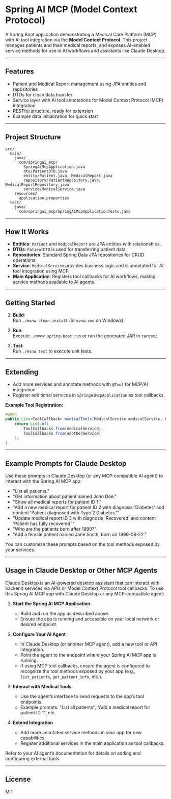 # Spring AI MCP (Model Context Protocol)

A Spring Boot application demonstrating a Medical Care Platform (MCP) with AI tool integration via the **Model Context Protocol**. This project manages patients and their medical reports, and exposes AI-enabled service methods for use in AI workflows and assistants like Claude Desktop.

---

## Features

- Patient and Medical Report management using JPA entities and repositories
- DTOs for clean data transfer
- Service layer with AI tool annotations for Model Context Protocol (MCP) integration
- RESTful structure, ready for extension
- Example data initialization for quick start

---

## Project Structure

```
src/
  main/
    java/
      com/springai_mcp/
        SpringAiMcpApplication.java
        dto/PatientDTO.java
        entity/Patient.java, MedicalReport.java
        repository/PatientRepository.java, MedicalReportRepository.java
        service/MedicalService.java
    resources/
      application.properties
  test/
    java/
      com/springai_mcp/SpringAiMcpApplicationTests.java
```

---

## How It Works

- **Entities**: `Patient` and `MedicalReport` are JPA entities with relationships.
- **DTOs**: `PatientDTO` is used for transferring patient data.
- **Repositories**: Standard Spring Data JPA repositories for CRUD operations.
- **Service**: `MedicalService` provides business logic and is annotated for AI tool integration using MCP.
- **Main Application**: Registers tool callbacks for AI workflows, making service methods available to AI agents.

---

## Getting Started

1. **Build**:  
   Run `./mvnw clean install` (or `mvnw.cmd` on Windows).

2. **Run**:  
   Execute `./mvnw spring-boot:run` or run the generated JAR in `target/`.

3. **Test**:  
   Run `./mvnw test` to execute unit tests.

---

## Extending

- Add more services and annotate methods with `@Tool` for MCP/AI integration.
- Register additional services in `SpringAiMcpApplication` as tool callbacks.

**Example Tool Registration:**
```java
@Bean
public List<ToolCallback> medicalTools(MedicalService medicalService, AnotherService anotherService) {
    return List.of(
        ToolCallbacks.from(medicalService),
        ToolCallbacks.from(anotherService)
    );
}
```

---

## Example Prompts for Claude Desktop

Use these prompts in Claude Desktop (or any MCP-compatible AI agent) to interact with the Spring AI MCP app:

- "List all patients."
- "Get information about patient named John Doe."
- "Show all medical reports for patient ID 1."
- "Add a new medical report for patient ID 2 with diagnosis 'Diabetes' and content 'Patient diagnosed with Type 2 Diabetes.'"
- "Update medical report ID 3 with diagnosis 'Recovered' and content 'Patient has fully recovered.'"
- "Who are the patients born after 1990?"
- "Add a female patient named Jane Smith, born on 1990-08-22."

You can customize these prompts based on the tool methods exposed by your services.

---

## Usage in Claude Desktop or Other MCP Agents

Claude Desktop is an AI-powered desktop assistant that can interact with backend services via APIs or Model Context Protocol tool callbacks. To use this Spring AI MCP app with Claude Desktop or any MCP-compatible agent:

1. **Start the Spring AI MCP Application**
   - Build and run the app as described above.
   - Ensure the app is running and accessible on your local network or desired endpoint.

2. **Configure Your AI Agent**
   - In Claude Desktop (or another MCP agent), add a new tool or API integration.
   - Point the agent to the endpoint where your Spring AI MCP app is running.
   - If using MCP tool callbacks, ensure the agent is configured to recognize the tool methods exposed by your app (e.g., `list_patients`, `get_patient_info`, etc.).

3. **Interact with Medical Tools**
   - Use the agent’s interface to send requests to the app’s tool endpoints.
   - Example prompts: "List all patients", "Add a medical report for patient ID 1", etc.

4. **Extend Integration**
   - Add more annotated service methods in your app for new capabilities.
   - Register additional services in the main application as tool callbacks.

Refer to your AI agent’s documentation for details on adding and configuring external tools.

---

## License

MIT
